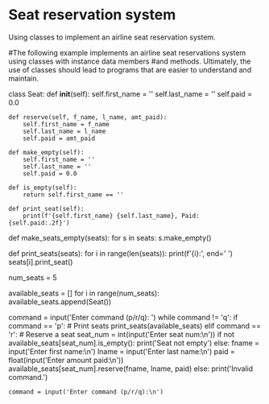 # Seat reservation system

Using classes to implement an airline seat reservation system.

#The following example implements an airline seat reservations system using classes with instance data members #and methods. Ultimately, the use of classes should lead to programs that are easier to understand and maintain.



class Seat:
    def __init__(self):
        self.first_name = ''
        self.last_name = ''
        self.paid = 0.0

    def reserve(self, f_name, l_name, amt_paid):
        self.first_name = f_name
        self.last_name = l_name
        self.paid = amt_paid

    def make_empty(self):
        self.first_name = ''
        self.last_name = ''
        self.paid = 0.0

    def is_empty(self):
        return self.first_name == ''

    def print_seat(self):
        print(f'{self.first_name} {self.last_name}, Paid: {self.paid:.2f}')


def make_seats_empty(seats):
    for s in seats:
        s.make_empty()


def print_seats(seats):
    for i in range(len(seats)):
        print(f'{i}:', end=' ')
        seats[i].print_seat()

num_seats = 5

available_seats = []
for i in range(num_seats):
    available_seats.append(Seat())

command = input('Enter command (p/r/q): ')
while command != 'q':
    if command == 'p':  # Print seats
        print_seats(available_seats)
    elif command == 'r':  # Reserve a seat
        seat_num = int(input('Enter seat num:\n'))
        if not available_seats[seat_num].is_empty():
            print('Seat not empty')
        else:
            fname = input('Enter first name:\n')
            lname = input('Enter last name:\n')
            paid = float(input('Enter amount paid:\n'))
            available_seats[seat_num].reserve(fname, lname, paid)
    else:
        print('Invalid command.')

    command = input('Enter command (p/r/q):\n')
